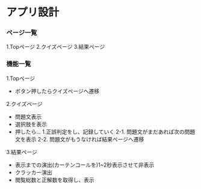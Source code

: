 # アプリ設計
### ページ一覧
1.Topページ
2.クイズページ
3.結果ページ

### 機能一覧
1.Topページ
- ボタン押したらクイズページへ遷移

2.クイズページ
- 問題文表示
- 選択肢を表示
- 押したら...
 1.正誤判定をし、記録していく
 2-1. 問題文がまだあれば次の問題文を表示
 2-2. 問題文がもうなければ結果ページへ遷移

3.結果ページ
- 表示までの演出(カーテンコールを)1~2秒表示させて非表示
- クラッカー演出
- 閲覧総数と正解数を取得し、表示
